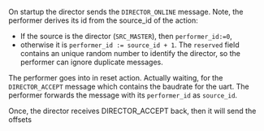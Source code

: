On startup the director sends the `DIRECTOR_ONLINE` message. 
Note, the performer derives its id from the source_id of the action:
*  If the source is the director (`SRC_MASTER`), then `performer_id:=0`, 
* otherwise it is `performer_id := source_id + 1`. The `reserved` field contains an unique random number to identify the director, so the performer can ignore duplicate messages.

The performer goes into in reset action. Actually waiting, for the `DIRECTOR_ACCEPT` message which contains the baudrate for the uart. The performer forwards the message with its `performer_id` as `source_id`.

Once, the  director receives DIRECTOR_ACCEPT back, then it will send the offsets 


